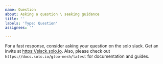```yaml
---
name: Question
about: Asking a question \ seeking guidance
title: ''
labels: 'Type: Question'
assignees: ''

---
```


For a fast response, consider asking your question on the solo slack. Get an invite at https://slack.solo.io.
Also, please check out `https://docs.solo.io/gloo-mesh/latest` for documentation and guides.
